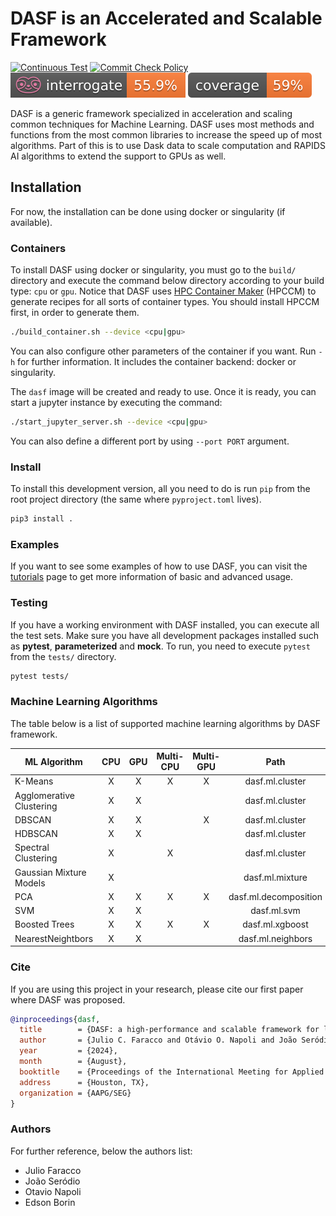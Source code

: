 # DASF is an Accelerated and Scalable Framework

[![Continuous Test](https://github.com/discovery-unicamp/dasf-core/actions/workflows/ci.yaml/badge.svg)](https://github.com/discovery-unicamp/dasf-core/actions/workflows/ci.yaml)
[![Commit Check Policy](https://github.com/discovery-unicamp/dasf-core/actions/workflows/commit-check.yaml/badge.svg)](https://github.com/discovery-unicamp/dasf-core/actions/workflows/commit-check.yaml)
![Interrogate](https://raw.githubusercontent.com/discovery-unicamp/dasf-core/badges/badges/interrogate_badge.svg)
![Coverage](https://raw.githubusercontent.com/discovery-unicamp/dasf-core/badges/badges/coverage.svg)

DASF is a generic framework specialized in acceleration and scaling common 
techniques for Machine Learning. DASF uses most methods and functions from 
the most common libraries to increase the speed up of most algorithms. Part 
of this is to use Dask data to scale computation and RAPIDS AI algorithms to 
extend the support to GPUs as well.

## Installation

For now, the installation can be done using docker or singularity (if available).

### Containers

To install DASF using docker or singularity, you must go to the `build/`
directory and execute the command below directory according to your build type:
`cpu` or `gpu`. Notice that DASF uses [HPC Container Maker](https://github.com/NVIDIA/hpc-container-maker)
(HPCCM) to generate recipes for all sorts of container types. You should install
HPCCM first, in order to generate them.

```bash
./build_container.sh --device <cpu|gpu>
```

You can also configure other parameters of the container if you want. Run `-h`
for further information. It includes the container backend: docker or
singularity.

The `dasf` image will be created and ready to use. Once it is ready, you 
can start a jupyter instance by executing the command:

```bash
./start_jupyter_server.sh --device <cpu|gpu>
```

You can also define a different port by using `--port PORT` argument.

### Install

To install this development version, all you need to do is run `pip` from the 
root project directory (the same where `pyproject.toml` lives).

```bash
pip3 install .
```

### Examples

If you want to see some examples of how to use DASF, you can visit the
[tutorials](https://discovery-unicamp.github.io/dasf-core/tutorials.html)
page to get more information of basic and advanced usage.

### Testing

If you have a working environment with DASF installed, you can execute all 
the test sets. Make sure you have all development packages installed such as 
**pytest**, **parameterized** and **mock**. To run, you need to execute 
`pytest` from the `tests/` directory.

```bash
pytest tests/
```

### Machine Learning Algorithms

The table below is a list of supported machine learning algorithms by DASF framework.

|     **ML Algorithm**     | **CPU** | **GPU** | **Multi-CPU** | **Multi-GPU** |       **Path**        |
|--------------------------|:-------:|:-------:|:-------------:|:-------------:|:---------------------:|
| K-Means                  |    X    |    X    |       X       |       X       |    dasf.ml.cluster    |
| Agglomerative Clustering |    X    |    X    |               |               |    dasf.ml.cluster    |
| DBSCAN                   |    X    |    X    |               |       X       |    dasf.ml.cluster    |
| HDBSCAN                  |    X    |    X    |               |               |    dasf.ml.cluster    |
| Spectral Clustering      |    X    |         |       X       |               |    dasf.ml.cluster    |
| Gaussian Mixture Models  |    X    |         |               |               |    dasf.ml.mixture    |
| PCA                      |    X    |    X    |       X       |       X       | dasf.ml.decomposition |
| SVM                      |    X    |    X    |               |               |      dasf.ml.svm      |
| Boosted Trees            |    X    |    X    |       X       |       X       |    dasf.ml.xgboost    |
| NearestNeightbors        |    X    |    X    |               |               |   dasf.ml.neighbors   |

### Cite

If you are using this project in your research, please cite our first paper where DASF was proposed.

```bibtex
@inproceedings{dasf,
  title        = {DASF: a high-performance and scalable framework for large seismic datasets},
  author       = {Julio C. Faracco and Otávio O. Napoli and João Seródio and Carlos A. Astudillo and Leandro Villas and Edson Borin and Alan A. Souza and Daniel C. Miranda and João Paulo Navarro},
  year         = {2024},
  month        = {August},
  booktitle    = {Proceedings of the International Meeting for Applied Geoscience and Energy},
  address      = {Houston, TX},
  organization = {AAPG/SEG}
}
```

### Authors

For further reference, below the authors list:

* Julio Faracco
* João Seródio
* Otavio Napoli
* Edson Borin


